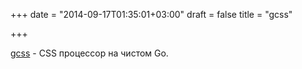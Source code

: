 +++
date = "2014-09-17T01:35:01+03:00"
draft = false
title = "gcss"

+++

<p><a href="https://github.com/yosssi/gcss">gcss</a>&nbsp;- CSS процессор на чистом Go.</p>

